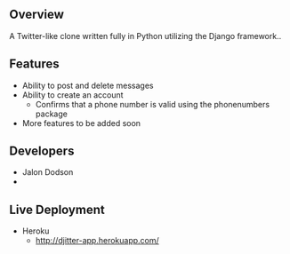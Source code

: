 ## Overview

A Twitter-like clone written fully in Python utilizing the Django framework..

## Features

- Ability to post and delete messages
- Ability to create an account
  - Confirms that a phone number is valid using the phonenumbers package 
- More features to be added soon


## Developers
- Jalon Dodson
- 
## Live Deployment
- Heroku
  - http://djitter-app.herokuapp.com/
